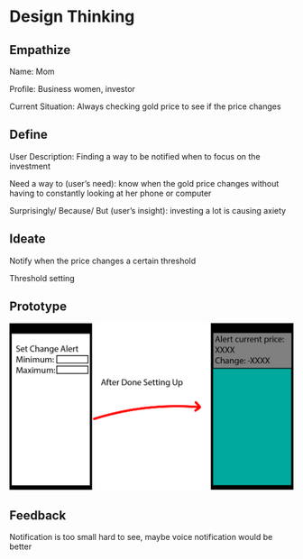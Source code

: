 # Design Thinking 

## Empathize
<p> Name: Mom 
<p> Profile: Business women, investor 
<p> Current Situation: Always checking gold price to see if the price changes 

## Define
<p> User Description: Finding a way to be notified when to focus on the investment
<p> Need a way to (user’s need): know when the gold price changes without having to constantly looking at her phone or computer
<p> Surprisingly/ Because/ But (user’s insight): investing a lot is causing axiety

## Ideate
<p> Notify when the price changes a certain threshold
<p> Threshold setting

## Prototype
![prototype](./Prototype.png)

## Feedback
<p> Notification is too small hard to see, maybe voice notification would be better
